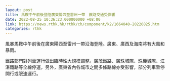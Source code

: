 ```yaml
---
layout: post
title: 馬鞍中午前後登陸廣東陽西至雷州一帶　鐵路交通受影響
date: 2022-08-25 10:36:23.000000000 +08:00
link: https://news.rthk.hk/rthk/ch/component/k2/1664040-20220825.htm
categories: rthk
---
```


風暴馬鞍中午前後在廣東陽西至雷州一帶沿海登陸。廣東、廣西及海南將有大風和暴雨。

鐵路部門對列車運行做出臨時性大規模調整。廣茂鐵路、廣珠城際、珠機城際、江湛鐵路等全線停運，另外，廣東省內各城市之間多條路線亦受影響，部分列車暫停開行或限速運行。
